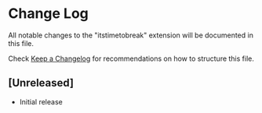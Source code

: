 # Change Log

All notable changes to the "itstimetobreak" extension will be documented in this file.

Check [Keep a Changelog](http://keepachangelog.com/) for recommendations on how to structure this file.

## [Unreleased]

- Initial release